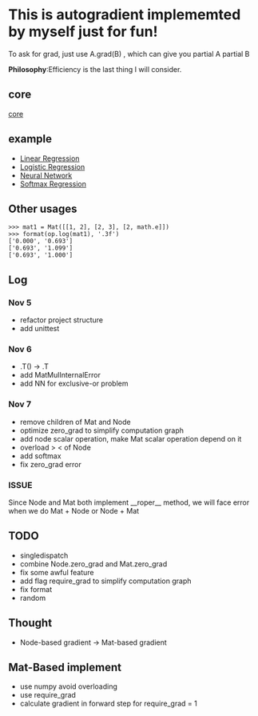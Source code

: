 # This is autogradient implememted by myself just for fun!

To ask for grad, just use A.grad(B) , which can give you partial A partial B

**Philosophy**:Efficiency is the last thing I will consider.
## core
[core](https://github.com/luo3300612/MyAutoGrad/blob/master/myautograd/DataStructure.py)

## example
* [Linear Regression](https://github.com/luo3300612/MyAutoGrad/blob/master/examples/LinearRegression.py)
* [Logistic Regression](https://github.com/luo3300612/MyAutoGrad/blob/master/examples/LogisticRegression.py)
* [Neural Network](https://github.com/luo3300612/MyAutoGrad/blob/master/examples/NN.py)
* [Softmax Regression](https://github.com/luo3300612/MyAutoGrad/blob/master/examples/Softmax.py)
## Other usages 
```angular2html
>>> mat1 = Mat([[1, 2], [2, 3], [2, math.e]])
>>> format(op.log(mat1), '.3f')
['0.000', '0.693']
['0.693', '1.099']
['0.693', '1.000']

```

## Log 
### Nov 5
* refactor project structure
* add unittest
### Nov 6
* .T() -> .T
* add MatMulInternalError
* add NN for exclusive-or problem
### Nov 7
* remove children of Mat and Node
* optimize zero_grad to simplify computation graph
* add node scalar operation, make Mat scalar operation depend on it 
* overload > < of Node
* add softmax
* fix zero_grad error
### ISSUE
Since Node and Mat both implement \_\_roper\_\_ method, we will face error when we do Mat + Node or Node + Mat 
## TODO
* singledispatch
* combine Node.zero_grad and Mat.zero_grad
* fix some awful feature 
* add flag require_grad to simplify computation graph 
* fix format
* random
## Thought
* Node-based gradient -> Mat-based gradient

## Mat-Based implement
* use numpy avoid overloading
* use require_grad
* calculate gradient in forward step for require_grad = 1